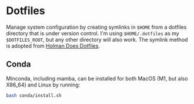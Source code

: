 # Dotfiles
Manage system configuration by creating symlinks in `$HOME` from a dotfiles directory
that is under version control. I'm using `$HOME/.dotfiles` as my `$DOTFILES_ROOT`, but
any other directory will also work. The symlink method is adopted from [Holman Does
Dotfiles](https://github.com/holman/dotfiles). 

## Conda

Minconda, including mamba, can be installed for both MacOS (M1, but also X86_64) and Linux by running:  
```bash
bash conda/install.sh
```

